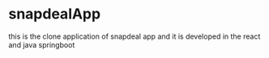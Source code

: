 # snapdealApp
this is the clone application of snapdeal app and it is developed in the  react and java springboot
